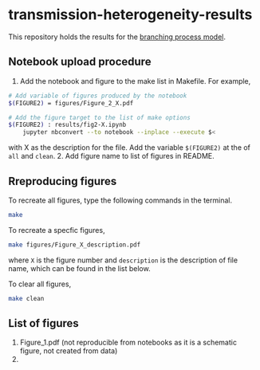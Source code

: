 # transmission-heterogeneity-results

This repository holds the results for the [branching process model](https://github.com/SABS-R3-Epidemiology/branchpro).

## Notebook upload procedure
1. Add the notebook and figure to the make list in Makefile. For example,
```bash
# Add variable of figures produced by the notebook
$(FIGURE2) = figures/Figure_2_X.pdf

# Add the figure target to the list of make options
$(FIGURE2) : results/fig2-X.ipynb
	jupyter nbconvert --to notebook --inplace --execute $<
```
with X as the description for the file. Add the variable `$(FIGURE2)` at the of `all` and `clean`.
2. Add figure name to list of figures in README.

## Rreproducing figures
To recreate all figures, type the following commands in the terminal.
```bash
make
```

To recreate a specfic figures,
```bash
make figures/Figure_X_description.pdf
```
where `X` is the figure number and `description` is the description of file name, which can be found in the list below.

To clear all figures,
```bash
make clean
```

## List of figures
1. Figure_1.pdf (not reproducible from notebooks as it is a schematic figure, not created from data)
2. 
